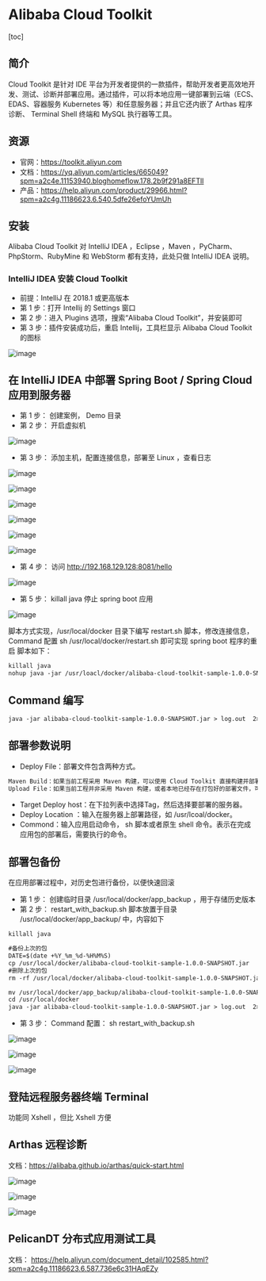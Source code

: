 # Alibaba Cloud Toolkit
[toc]
## 简介
Cloud Toolkit 是针对 IDE 平台为开发者提供的一款插件，帮助开发者更高效地开发、测试、诊断并部署应用。通过插件，可以将本地应用一键部署到云端（ECS、EDAS、容器服务 Kubernetes 等）和任意服务器；并且它还内嵌了 Arthas 程序诊断、 Terminal Shell 终端和 MySQL 执行器等工具。
## 资源
- 官网：https://toolkit.aliyun.com
- 文档：https://yq.aliyun.com/articles/665049?spm=a2c4e.11153940.bloghomeflow.178.2b9f291a8EFTlI
- 产品：https://help.aliyun.com/product/29966.html?spm=a2c4g.11186623.6.540.5dfe26efoYUmUh

## 安装
Alibaba Cloud Toolkit 对 IntelliJ IDEA ，Eclipse ，Maven ，PyCharm、PhpStorm、RubyMine 和 WebStorm 都有支持，此处只做 IntelliJ IDEA 说明。


### IntelliJ IDEA 安装 Cloud Toolkit
- 前提：IntelliJ 在 2018.1 或更高版本
- 第 1 步：打开 Intellij 的 Settings 窗口
- 第 2 步：进入 Plugins 选项，搜索“Alibaba Cloud Toolkit”，并安装即可
- 第 3 步：插件安装成功后，重启 Intellij，工具栏显示 Alibaba Cloud Toolkit 的图标

![image](https://github.com/AC-HOME/Learning-Issues-Workspace/blob/master/IDEA%20%E7%B3%BB%E5%88%97/alibaba%20cloud%20toolkit/%E5%9B%BE%E5%BA%93/16.png)

## 在 IntelliJ IDEA 中部署 Spring Boot / Spring Cloud 应用到服务器
- 第 1 步： 创建案例， Demo 目录 
- 第 2 步： 开启虚拟机

![image](https://github.com/AC-HOME/Learning-Issues-Workspace/blob/master/IDEA%20%E7%B3%BB%E5%88%97/alibaba%20cloud%20toolkit/%E5%9B%BE%E5%BA%93/15.png)

- 第 3 步： 添加主机，配置连接信息，部署至 Linux ，查看日志

![image](https://github.com/AC-HOME/Learning-Issues-Workspace/blob/master/IDEA%20%E7%B3%BB%E5%88%97/alibaba%20cloud%20toolkit/%E5%9B%BE%E5%BA%93/14.png)

![image](https://github.com/AC-HOME/Learning-Issues-Workspace/blob/master/IDEA%20%E7%B3%BB%E5%88%97/alibaba%20cloud%20toolkit/%E5%9B%BE%E5%BA%93/13.png)

![image](https://github.com/AC-HOME/Learning-Issues-Workspace/blob/master/IDEA%20%E7%B3%BB%E5%88%97/alibaba%20cloud%20toolkit/%E5%9B%BE%E5%BA%93/12.png)

![image](https://github.com/AC-HOME/Learning-Issues-Workspace/blob/master/IDEA%20%E7%B3%BB%E5%88%97/alibaba%20cloud%20toolkit/%E5%9B%BE%E5%BA%93/11.png)

![image](https://github.com/AC-HOME/Learning-Issues-Workspace/blob/master/IDEA%20%E7%B3%BB%E5%88%97/alibaba%20cloud%20toolkit/%E5%9B%BE%E5%BA%93/10.png)

![image](https://github.com/AC-HOME/Learning-Issues-Workspace/blob/master/IDEA%20%E7%B3%BB%E5%88%97/alibaba%20cloud%20toolkit/%E5%9B%BE%E5%BA%93/09.png)

- 第 4 步： 访问 http://192.168.129.128:8081/hello

![image](https://github.com/AC-HOME/Learning-Issues-Workspace/blob/master/IDEA%20%E7%B3%BB%E5%88%97/alibaba%20cloud%20toolkit/%E5%9B%BE%E5%BA%93/08.png)
- 第 5 步： killall java 停止 spring boot 应用

![image](https://github.com/AC-HOME/Learning-Issues-Workspace/blob/master/IDEA%20%E7%B3%BB%E5%88%97/alibaba%20cloud%20toolkit/%E5%9B%BE%E5%BA%93/07.png)


脚本方式实现，/usr/local/docker 目录下编写 restart.sh 脚本，修改连接信息，Command 配置 sh /usr/local/docker/restart.sh 即可实现 spring boot 程序的重启
脚本如下：
```html
killall java
nohup java -jar /usr/loacl/docker/alibaba-cloud-toolkit-sample-1.0.0-SNAPSHOT.jar  > spring.log  2>&1 &
```
## Command 编写
```html
java -jar alibaba-cloud-toolkit-sample-1.0.0-SNAPSHOT.jar > log.out  2>&1
```
## 部署参数说明
- Deploy File：部署文件包含两种方式。
```html
Maven Build：如果当前工程采用 Maven 构建，可以使用 Cloud Toolkit 直接构建并部署。
Upload File：如果当前工程并非采用 Maven 构建，或者本地已经存在打包好的部署文件，可以选择并直接上传本地的部署文件。
```
- Target Deploy host：在下拉列表中选择Tag，然后选择要部署的服务器。
- Deploy Location ：输入在服务器上部署路径，如 /usr/lcoal/docker。
- Commond：输入应用启动命令， sh 脚本或者原生 shell 命令。表示在完成应用包的部署后，需要执行的命令。
## 部署包备份
在应用部署过程中，对历史包进行备份，以便快速回滚
- 第 1 步： 创建临时目录 /usr/local/docker/app_backup ，用于存储历史版本
- 第 2 步： restart_with_backup.sh 脚本放置于目录  /usr/local/docker/app_backup/  中，内容如下

```html
killall java

#备份上次的包
DATE=$(date +%Y_%m_%d-%H%M%S)
cp /usr/local/docker/alibaba-cloud-toolkit-sample-1.0.0-SNAPSHOT.jar   /usr/local/docker/app_backup/alibaba-cloud-toolkit-sample-1.0.0-SNAPSHOT${DATE}.jar
#删除上次的包
rm -rf /usr/local/docker/alibaba-cloud-toolkit-sample-1.0.0-SNAPSHOT.jar

mv /usr/local/docker/app_backup/alibaba-cloud-toolkit-sample-1.0.0-SNAPSHOT.jar  /usr/local/docker/
cd /usr/local/docker
java -jar alibaba-cloud-toolkit-sample-1.0.0-SNAPSHOT.jar > log.out  2>&1

```
- 第 3 步： Command 配置： sh restart_with_backup.sh

![image](https://github.com/AC-HOME/Learning-Issues-Workspace/blob/master/IDEA%20%E7%B3%BB%E5%88%97/alibaba%20cloud%20toolkit/%E5%9B%BE%E5%BA%93/06.png)

![image](https://github.com/AC-HOME/Learning-Issues-Workspace/blob/master/IDEA%20%E7%B3%BB%E5%88%97/alibaba%20cloud%20toolkit/%E5%9B%BE%E5%BA%93/05.png)

![image](https://github.com/AC-HOME/Learning-Issues-Workspace/blob/master/IDEA%20%E7%B3%BB%E5%88%97/alibaba%20cloud%20toolkit/%E5%9B%BE%E5%BA%93/04.png)
## 登陆远程服务器终端 Terminal

功能同 Xshell ，但比 Xshell 方便

## Arthas 远程诊断
文档：https://alibaba.github.io/arthas/quick-start.html


![image](https://github.com/AC-HOME/Learning-Issues-Workspace/blob/master/IDEA%20%E7%B3%BB%E5%88%97/alibaba%20cloud%20toolkit/%E5%9B%BE%E5%BA%93/03.png)

![image](https://github.com/AC-HOME/Learning-Issues-Workspace/blob/master/IDEA%20%E7%B3%BB%E5%88%97/alibaba%20cloud%20toolkit/%E5%9B%BE%E5%BA%93/01.png)

![image](https://github.com/AC-HOME/Learning-Issues-Workspace/blob/master/IDEA%20%E7%B3%BB%E5%88%97/alibaba%20cloud%20toolkit/%E5%9B%BE%E5%BA%93/02.png)
## PelicanDT 分布式应用测试工具
文档： https://help.aliyun.com/document_detail/102585.html?spm=a2c4g.11186623.6.587.736e6c31HAqEZy
